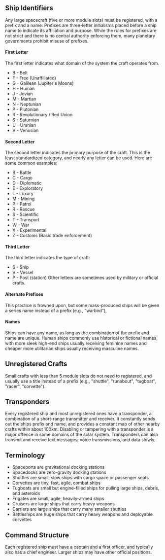 ## Ship Identifiers
Any large spacecraft (five or more module slots) must be registered, with a prefix and a name. Prefixes are three-letter initialisms placed before a ship name to indicate its affiliation and purpose. While the rules for prefixes are not strict and there is no central authority enforcing them, many planetary governments prohibit misuse of prefixes.
#### First Letter
The first letter indicates what domain of the system the craft operates from.
- B - Belt
- F - Free (Unaffiliated)
- G - Galilean (Jupiter's Moons)
- H - Human
- J - Jovian
- M - Martian
- N - Neptunian
- P - Plutonian
- R - Revolutionary / Red Union
- S - Saturnian
- U - Uranian
- V - Venusian
#### Second Letter
The second letter indicates the primary purpose of the craft. This is the least standardized category, and nearly any letter can be used. Here are some common examples:
- B - Battle
- C - Cargo
- D - Diplomatic 
- E - Exploratory
- L - Luxury
- M - Mining
- P - Patrol
- R - Rescue
- S - Scientific
- T - Transport
- W - War
- X - Experimental
- Z - Customs (Basic trade enforcement)
#### Third Letter
The third letter indicates the type of craft:
- S - Ship
- V - Vessel
- P - Post (station)
Other letters are sometimes used by military or official crafts.
#### Alternate Prefixes
This practice is frowned upon, but some mass-produced ships will be given a series name instead of a prefix (e.g., "warbird"),
#### Names
Ships can have any name, as long as the combination of the prefix and name are unique. Human ships commonly use historical or fictional names, with more sleek high-end ships usually receiving feminine names and cheaper more utilitarian ships usually receiving masculine names.
## Unregistered Crafts
Small crafts with less than 5 module slots do not need to registered, and usually use a title instead of a prefix (e.g., "shuttle", "runabout", "tugboat", "racer", "corvette").
## Transponders
Every registered ship and most unregistered ones have a transponder, a combination of a short-range transmitter and receiver. It constantly sends out the ships prefix and name, and provides a constant map of other nearby crafts within about 100km. Disabling or tampering with a transponder is a major offence in some domains of the solar system. Transponders can also transmit and receive text messages, voice transmissions, and data slowly.
## Terminology
- Spaceports are gravitational docking stations
- Spacedocks are zero-gravity docking stations
- Shuttles are small, slow ships with cargo space or passenger seats
- Corvettes are tiny, fast, agile, combat ships
- Tugboats are small but engine-filled ships for pulling large ships, debris, and asteroids
- Frigates are small, agile, heavily-armed ships
- Cruisers are large ships that carry heavy weapons
- Carriers are large ships that carry many smaller shuttles
- Battleships are huge ships that carry heavy weapons and deployable corvettes
## Command Structure
Each registered ship must have a captain and a first officer, and typically also has a chief engineer. Larger ships may have other official positions.
